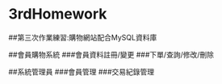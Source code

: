 # 3rdHomework
##第三次作業練習:購物網站配合MySQL資料庫

##會員購物系統
###會員資料註冊/變更
###下單/查詢/修改/刪除

##系統管理員
###會員管理
###交易紀錄管理
